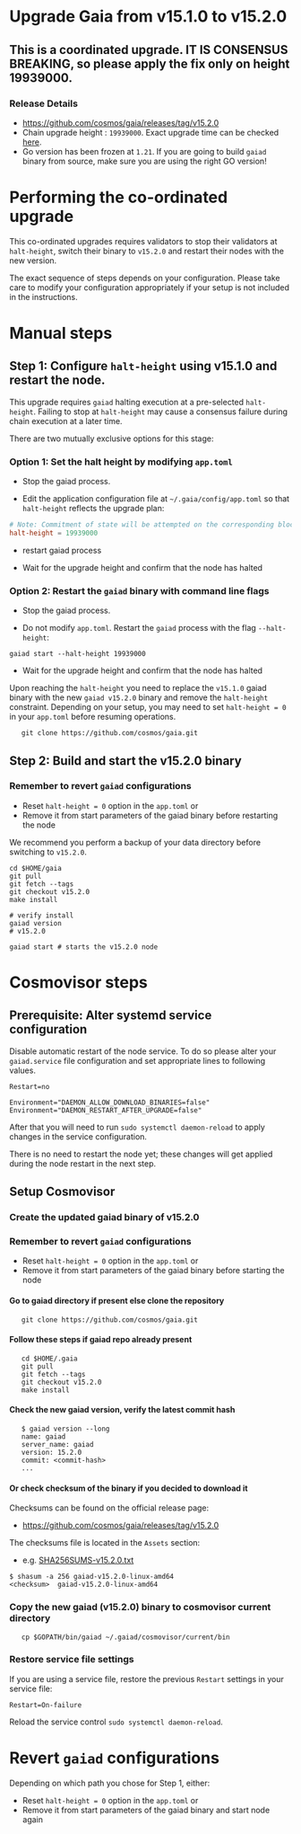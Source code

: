 # Upgrade Gaia from v15.1.0 to v15.2.0

## This is a coordinated upgrade. IT IS CONSENSUS BREAKING, so please apply the fix only on height 19939000.

### Release Details
* https://github.com/cosmos/gaia/releases/tag/v15.2.0
* Chain upgrade height : `19939000`. Exact upgrade time can be checked [here](https://www.mintscan.io/cosmos/block/19939000).
* Go version has been frozen at `1.21`. If you are going to build `gaiad` binary from source, make sure you are using the right GO version!

# Performing the co-ordinated upgrade

This co-ordinated upgrades requires validators to stop their validators at `halt-height`, switch their binary to `v15.2.0` and restart their nodes with the new version.

The exact sequence of steps depends on your configuration. Please take care to modify your configuration appropriately if your setup is not included in the instructions.

# Manual steps

## Step 1: Configure `halt-height` using v15.1.0 and restart the node.

This upgrade requires `gaiad` halting execution at a pre-selected `halt-height`. Failing to stop at `halt-height` may cause a consensus failure during chain execution at a later time.

There are two mutually exclusive options for this stage:

### Option 1: Set the halt height by modifying `app.toml`

* Stop the gaiad process.

* Edit the application configuration file at `~/.gaia/config/app.toml` so that `halt-height` reflects the upgrade plan:

```toml
# Note: Commitment of state will be attempted on the corresponding block.
halt-height = 19939000
```
* restart gaiad process

* Wait for the upgrade height and confirm that the node has halted

### Option 2: Restart the `gaiad` binary with command line flags

* Stop the gaiad process.

* Do not modify `app.toml`. Restart the `gaiad` process with the flag `--halt-height`:
```shell
gaiad start --halt-height 19939000
```

* Wait for the upgrade height and confirm that the node has halted

Upon reaching the `halt-height` you need to replace the `v15.1.0` gaiad binary with the new `gaiad v15.2.0` binary and remove the `halt-height` constraint.
Depending on your setup, you may need to set `halt-height = 0` in your `app.toml` before resuming operations.
```shell
   git clone https://github.com/cosmos/gaia.git
```

## Step 2: Build and start the v15.2.0 binary

### Remember to revert `gaiad` configurations
* Reset `halt-height = 0` option in the `app.toml` or
* Remove it from start parameters of the gaiad binary before restarting the node

We recommend you perform a backup of your data directory before switching to `v15.2.0`.

```shell
cd $HOME/gaia
git pull
git fetch --tags
git checkout v15.2.0
make install

# verify install
gaiad version
# v15.2.0
```

```shell
gaiad start # starts the v15.2.0 node
```

# Cosmovisor steps

## Prerequisite: Alter systemd service configuration

Disable automatic restart of the node service. To do so please alter your `gaiad.service` file configuration and set appropriate lines to following values.

```
Restart=no 

Environment="DAEMON_ALLOW_DOWNLOAD_BINARIES=false"
Environment="DAEMON_RESTART_AFTER_UPGRADE=false"
```

After that you will need to run `sudo systemctl daemon-reload` to apply changes in the service configuration.

There is no need to restart the node yet; these changes will get applied during the node restart in the next step.

## Setup Cosmovisor
### Create the updated gaiad binary of v15.2.0

### Remember to revert `gaiad` configurations
* Reset `halt-height = 0` option in the `app.toml` or
* Remove it from start parameters of the gaiad binary before starting the node

#### Go to gaiad directory if present else clone the repository

```shell
   git clone https://github.com/cosmos/gaia.git
```

#### Follow these steps if gaiad repo already present

```shell
   cd $HOME/.gaia
   git pull
   git fetch --tags
   git checkout v15.2.0
   make install
```

#### Check the new gaiad version, verify the latest commit hash
```shell
   $ gaiad version --long
   name: gaiad
   server_name: gaiad
   version: 15.2.0
   commit: <commit-hash>
   ...
```

#### Or check checksum of the binary if you decided to download it

Checksums can be found on the official release page:
* https://github.com/cosmos/gaia/releases/tag/v15.2.0

The checksums file is located in the `Assets` section:
* e.g. [SHA256SUMS-v15.2.0.txt](https://github.com/cosmos/gaia/releases/download/v15.2.0/SHA256SUMS-v15.2.0.txt)

```shell
$ shasum -a 256 gaiad-v15.2.0-linux-amd64
<checksum>  gaiad-v15.2.0-linux-amd64
```

### Copy the new gaiad (v15.2.0) binary to cosmovisor current directory
```shell
   cp $GOPATH/bin/gaiad ~/.gaiad/cosmovisor/current/bin
```

### Restore service file settings

If you are using a service file, restore the previous `Restart` settings in your service file: 
```
Restart=On-failure 
```
Reload the service control `sudo systemctl daemon-reload`.

# Revert `gaiad` configurations

Depending on which path you chose for Step 1, either:

* Reset `halt-height = 0` option in the `app.toml` or
* Remove it from start parameters of the gaiad binary and start node again
